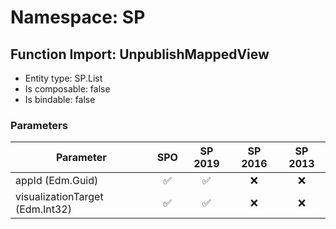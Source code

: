 # Namespace: SP

## Function Import: UnpublishMappedView

- Entity type: SP.List
- Is composable: false
- Is bindable: false

### Parameters

Parameter | SPO | SP 2019 | SP 2016 | SP 2013
----------|:---:|:-------:|:-------:|:-------:
appId (Edm.Guid) | ✅ | ✅ | ❌ | ❌
visualizationTarget (Edm.Int32) | ✅ | ✅ | ❌ | ❌